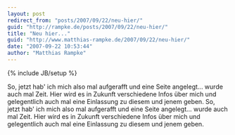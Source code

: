 ```yaml
---
layout: post
redirect_from: "posts/2007/09/22/neu-hier/"
guid: "http://rampke.de/posts/2007/09/22/neu-hier/"
title: "Neu hier..."
guid: "http://www.matthias-rampke.de/2007/09/22/neu-hier/"
date: "2007-09-22 10:53:44"
author: "Matthias Rampke"
---
```

{% include JB/setup %}

So, jetzt hab' ich mich also mal aufgerafft und eine Seite angelegt... wurde auch mal Zeit. Hier wird es in Zukunft verschiedene Infos &uuml;ber mich und gelegentlich auch mal eine Einlassung zu diesem und jenem geben.
So, jetzt hab' ich mich also mal aufgerafft und eine Seite angelegt... wurde auch mal Zeit. Hier wird es in Zukunft verschiedene Infos &uuml;ber mich und gelegentlich auch mal eine Einlassung zu diesem und jenem geben.


